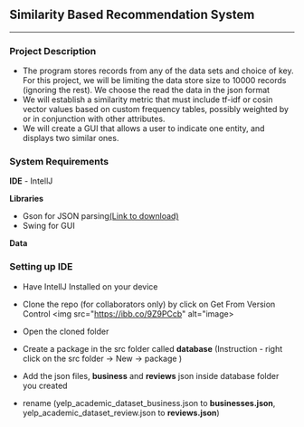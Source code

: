## Similarity Based Recommendation System

___

### Project Description

- The program stores records from any of the data sets and choice of key. For this project, we will be limiting the data store size to 10000 records (ignoring the rest). We choose the read the data in the json format
- We will establish a similarity metric that must include tf-idf or cosin vector values based on custom frequency tables, possibly weighted by or in conjunction with other attributes.
- We will create a GUI that allows a user to indicate one entity, and displays two similar ones.

### System Requirements
**IDE** - IntellJ

**Libraries** <ul><li>Gson for JSON parsing<a href= "https://search.maven.org/artifact/com.google.code.gson/gson/2.10.1/jar?eh=">(Link to download)</a><li>Swing for GUI</li></ul>

**Data**

### Setting up IDE

- Have IntellJ Installed on your device

- Clone the repo (for collaborators only) by click on Get From Version Control
<img src="https://ibb.co/9Z9PCcb" alt="image>

- Open the cloned folder
- Create a package in the src folder called **database** (Instruction - right click on the src folder &rarr; New &rarr; package )
- Add the json files, **business** and **reviews** json inside database folder you created
- rename (yelp_academic_dataset_business.json to **businesses.json**, yelp_academic_dataset_review.json to **reviews.json**)

